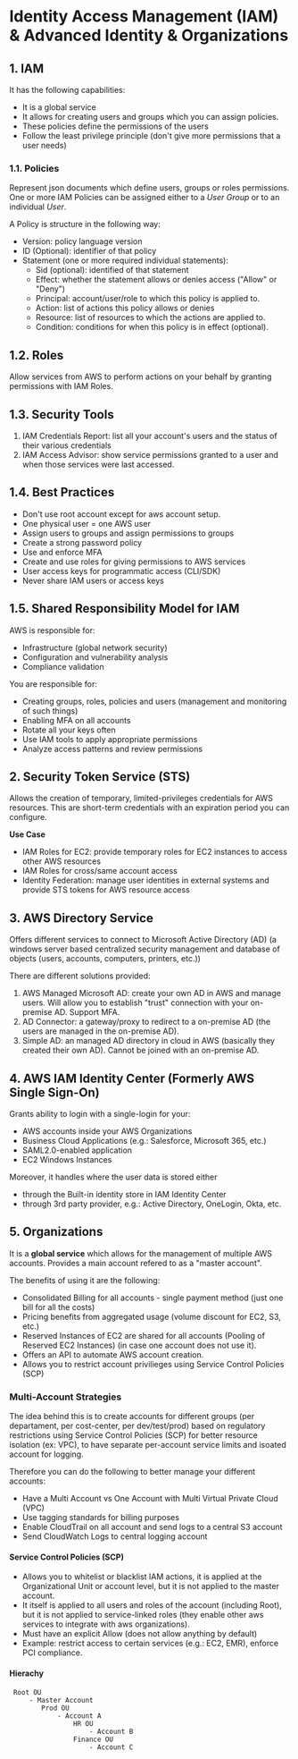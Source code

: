 # Identity Access Management (IAM) & Advanced Identity & Organizations

## 1. IAM

It has the following capabilities:
- It is a global service
- It allows for creating users and groups which you can assign policies.
- These policies define the permissions of the users
- Follow the least privilege principle (don't give more permissions that a user needs)

### 1.1. Policies
Represent json documents which define users, groups or roles permissions.
One or more IAM Policies can be assigned either to a *User Group* or to an individual *User*.

A Policy is structure in the following way:
- Version: policy language version
- ID (Optional): identifier of that policy
- Statement (one or more required individual statements):
    - Sid (optional): identified of that statement
    - Effect: whether the statement allows or denies access ("Allow" or "Deny")
    - Principal: account/user/role to which this policy is applied to.
    - Action: list of actions this policy allows or denies
    - Resource: list of resources to which the actions are applied to.
    - Condition: conditions for when this policy is in effect (optional).

## 1.2. Roles

Allow services from AWS to perform actions on your behalf by granting permissions with IAM Roles.

## 1.3. Security Tools

1. IAM Credentials Report: list all your account's users and the status of their various credentials
2. IAM Access Advisor: show service permissions granted to a user and when those services were last accessed.

## 1.4. Best Practices

- Don't use root account except for aws account setup.
- One physical user = one AWS user
- Assign users to groups and assign permissions to groups
- Create a strong password policy
- Use and enforce MFA
- Create and use roles for giving permissions to AWS services
- User access keys for programmatic access (CLI/SDK)
- Never share IAM users or access keys


## 1.5. Shared Responsibility Model for IAM

AWS is responsible for:
- Infrastructure (global network security)
- Configuration and vulnerability analysis
- Compliance validation

You are responsible for:
- Creating groups, roles, policies and users (management and monitoring of such things)
- Enabling MFA on all accounts
- Rotate all your keys often
- Use IAM tools to apply appropriate permissions
- Analyze access patterns and review permissions

## 2. Security Token Service (STS)

Allows the creation of temporary, limited-privileges credentials for AWS resources. This are short-term credentials with an expiration period you can configure.

**Use Case**
- IAM Roles for EC2: provide temporary roles for EC2 instances to access other AWS resources
- IAM Roles for cross/same account access
- Identity Federation: manage user identities in external systems and provide STS tokens for AWS resource access

## 3. AWS Directory Service 

Offers different services to connect to Microsoft Active Directory (AD) (a windows server based centralized security management and database of objects (users, accounts, computers, printers, etc.))

There are different solutions provided:
1. AWS Managed Microsoft AD: create your own AD in AWS and manage users. Will allow you to establish "trust" connection with your on-premise AD. Support MFA.
2. AD Connector: a gateway/proxy to redirect to a on-premise AD (the users are managed in the on-premise AD).
3. Simple AD: an managed AD directory in cloud in AWS (basically they created their own AD). Cannot be joined with an on-premise AD.

## 4. AWS IAM Identity Center (Formerly AWS Single Sign-On)

Grants ability to login with a single-login for your:
- AWS accounts inside your AWS Organizations
- Business Cloud Applications (e.g.: Salesforce, Microsoft 365, etc.)
- SAML2.0-enabled application
- EC2 Windows Instances

Moreover, it handles where the user data is stored either
- through the Built-in identity store in IAM Identity Center
- through 3rd party provider, e.g.: Active Directory, OneLogin, Okta, etc.

## 5. Organizations

It is a **global service** which allows for the management of multiple AWS accounts.
Provides a main account refered to as a "master account".

The benefits of using it are the following:
- Consolidated Billing for all accounts - single payment method (just one bill for all the costs)
- Pricing benefits from aggregated usage (volume discount for EC2, S3, etc.)
- Reserved Instances of EC2 are shared for all accounts (Pooling of Reserved EC2 Instances) (in case one account does not use it).
- Offers an API to automate AWS account creation.
- Allows you to restrict account privilieges using Service Control Policies (SCP)

### Multi-Account Strategies


The idea behind this is to create accounts for different groups (per departament, per cost-center, per dev/test/prod) based on regulatory restrictions using Service Control Policies (SCP) for better resource isolation (ex: VPC), to have separate per-account service limits and isoated account for logging.

Therefore you can do the following to better manage your different accounts:
- Have a Multi Account vs One Account with Multi Virtual Private Cloud (VPC)
- Use tagging standards for billing purposes
- Enable CloudTrail on all account and send logs to a central S3 account
- Send CloudWatch Logs to central logging account

#### Service Control Policies (SCP)


- Allows you to whitelist or blacklist IAM actions, it is applied at the Organizational Unit or account level, but it is not applied to the master account.
- It itself is applied to all users and roles of the account (including Root), but it is not applied to service-linked roles (they enable other aws services to integrate with aws organizations).
- Must have an explicit Allow (does not allow anything by default)
- Example: restrict access to certain services (e.g.: EC2, EMR), enforce PCI compliance.

#### Hierachy
```
 Root OU
     - Master Account
        Prod OU
            - Account A
                HR OU
                    - Account B
                Finance OU
                    - Account C
```








